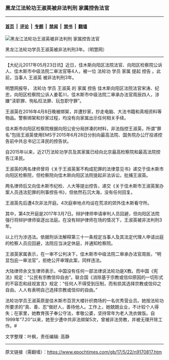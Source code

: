 ### 黑龙江法轮功王淑英被非法判刑 家属控告法官

---

#### [首页](../../../..?n9170817) &nbsp;|&nbsp; [评论](../../../../../epoch-comment?n9170817) &nbsp;|&nbsp; [专题](../../../../../epoch-special?n9170817) &nbsp;|&nbsp; [禁闻](../../../../../epoch-news?n9170817) &nbsp;|&nbsp; [禁书](../../../../../books?n9170817) &nbsp;|&nbsp; [翻墙](https://github.com/gfw-breaker/nogfw/blob/master/README.md?n9170817)


<div><img alt="黑龙江法轮功王淑英被非法判刑 家属控告法官" class="attachment-djy_600_400 size-djy_600_400 wp-post-image" src="https://i.epochtimes.com/assets/uploads/2017/05/1-169-505x400.jpg"/>
<div class="caption">
 <p>
  黑龙江法轮功学员王淑英被非法判刑3年。（明慧网）
 </p>
</div></div><hr/><div class="post_content" id="artbody" itemprop="articleBody">
 <!-- article content begin -->
 <p>
  【大纪元2017年05月23日讯】近日，佳木斯向阳区法院法官、向阳区检察院公诉人、佳木斯市中级法院二审法官等4人，被一位
  <ok href="https://www.epochtimes.com/gb/tag/%E6%B3%95%E8%BD%AE%E5%8A%9F.html">
   法轮功
  </ok>
  学员
  <ok href="https://www.epochtimes.com/gb/tag/%E5%AE%B6%E5%B1%9E.html">
   家属
  </ok>
  提起
  <ok href="https://www.epochtimes.com/gb/tag/%E6%8E%A7%E5%91%8A.html">
   控告
  </ok>
  。此前，当事人
  <ok href="https://www.epochtimes.com/gb/tag/%E7%8E%8B%E6%B7%91%E8%8B%B1.html">
   王淑英
  </ok>
  被非法判刑3年。
 </p>
 <p>
  明慧网报导，
  <ok href="https://www.epochtimes.com/gb/tag/%E6%B3%95%E8%BD%AE%E5%8A%9F.html">
   法轮功
  </ok>
  学员
  <ok href="https://www.epochtimes.com/gb/tag/%E7%8E%8B%E6%B7%91%E8%8B%B1.html">
   王淑英
  </ok>
  的
  <ok href="https://www.epochtimes.com/gb/tag/%E5%AE%B6%E5%B1%9E.html">
   家属
  </ok>
  <ok href="https://www.epochtimes.com/gb/tag/%E6%8E%A7%E5%91%8A.html">
   控告
  </ok>
  佳木斯向阳区法院法官宋涛、纪忠，向阳区检察院公诉人姜茗川，佳木斯市中级法院二审承办法官周辰四人，涉嫌“渎职罪、徇私枉法罪、玩忽职守罪”。
 </p>
 <p>
  王淑英在2016年4月8日晚被绑架，并遭抄家，抄走电脑、大法书籍和真相资料等物品。警察绑架和抄家过程，均没有向家属出示任何相关手续。
 </p>
 <p>
  佳木斯市向阳区检察院根据向阳公安分局拼凑的材料，非法指控王淑英，所谓“罪名”包括王淑英使用EMS于2015年6月28日分别向最高法院、国务院办公厅投递控告前中共总书记江泽民的控告状。
 </p>
 <p>
  自2015年以来，近21万法轮功学员及其家属已经向北京最高检察院和最高法院控告江泽民。
 </p>
 <p>
  王淑英的两名律师曾将《关于王淑英案不构成犯罪的法律意见书》递交于佳木斯市向阳区检察院，但检察院向佳木斯向阳区法院提起非法诉讼，批捕王淑英。
 </p>
 <p>
  两名律师后又向佳木斯市纪检、人大等提出控告，递交《关于佳木斯市王淑英案办案人员违法犯罪的刑事控告书》，但依然石沉大海，没有任何回复。
 </p>
 <p>
  王淑英先后遭4次非法开庭。4次庭审地点均设在荒凉的郊外佳木斯看守所。
 </p>
 <p>
  其中，第4次开庭是2017年3月7日。辩护律师申请审判人员回避，但向阳区法院强行将辩护律师驱逐出法庭。在没有辩护律师在场的情况下，王淑英被非法判刑3年。
 </p>
 <p>
  以上行为涉违法。依据刑诉法解释第三十一条规定当事人及其法定代理人申请出庭的检察人员应回避，法院应当决定休庭，并通知检察院。
 </p>
 <p>
  王淑英家属表示，在一审不公判决下，佳木斯市中级法院二审承办法官周辰，“明显包庇一审法官”，拒绝公开审理此案，同样违法。
 </p>
 <p>
  大陆律师余文生律师表示，中国没有任何一部法律说法轮功是Ⅹ教。而中国《宪法》规定：“公民有宗教信仰自由”。联合国《消除基于宗教或信仰原因的一切形式的不容忍和歧视宣言》规定：“任何人不得受到压制，而有损其选择宗教或信仰之自由。人人有表明自己选择宗教或信仰的自由。”
 </p>
 <p>
  法轮功学员王淑英原是佳木斯市百货大楼针织商场的一名优秀营业员。她按法轮功所要求的“真、善、忍”做好人，善待他人。工作上，她兢兢业业，不计较个人得失；在家里，她教育孩子奉公守法，孝敬公婆，坚持常年为老人洗衣做饭。自1999年“7.20”以来，她至少遭中共非法绑架5次，曾被非法劳教，并被无理开除工作。#
 </p>
 <p>
  文字整理：叶枫，责任编辑: 高静
 </p>
 <!-- article content end -->
 <div id="below_article_ad">
 </div>
</div>


---

原文链接（需翻墙）：https://www.epochtimes.com/gb/17/5/22/n9170817.htm